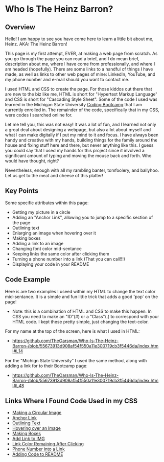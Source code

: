 # Who Is The Heinz Barron?

## Overview

Hello! I am happy to see you have come here to learn a little bit about me, Heinz. AKA: The Heinz Barron!

This page is my first attempt, EVER, at making a web page from scratch. As you go through the page you can read a brief, and I do mean brief, description about me, where I have come from professionally, and where I am headed (hopefully). There are some links to a handful of things I have made, as well as links to other web pages of mine: LinkedIn, YouTube, and my phone number and e-mail should you want to contact me.

I used HTML and CSS to create the page. For those kiddos out there that are new to the biz like me, HTML is short for "Hypertext Markup Language" and CSS is short for "Cascading Style Sheet". Some of the code I used was learned in the Michigan State University <a href="https://bootcamp.msu.edu/coding/">Coding Bootcamp</a> that I am currently enrolled in. The remainder of the code, specifically that in my CSS, were codes I searched online for.

Let me tell you, this was not easy! It was a lot of fun, and I learned not only a great deal about designing a webpage, but also a lot about myself and what I can make digitally if I put my mind to it and focus. I have always been handy and creative with my hands, building things for the family around the house and fixing stuff here and there, but never anything like this. I guess you could say that I used my hands for this project since it involved a significant amount of typing and moving the mouse back and forth. Who would have thought, right?

Nevertheless, enough with all my rambling banter, tomfoolery, and ballyhoo. Let us get to the meat and cheese of this platter!

## Key Points

Some specific attributes within this page:
* Getting my picture in a circle
* Adding an "Anchor Link", allowing you to jump to a specific section of the page 
* Outlining text
* Enlarging an image when hovering over it
* Making boxes
* Adding a link to an image
* Changing font color mid-sentance
* Keeping links the same color after clicking them
* Turning a phone number into a link (That you can call!!!)
* Displaying your code in your README

## Code Example

Here is are two examples I useed within my HTML to change the text color mid-sentance. It is a simple and fun little trick that adds a good 'pop' on the page!

* Note: this is a combination of HTML and CSS to make this happen. In CSS you need to make an "ID"(#) or a "Class"(.) to correspond with your HTML code. I kept these pretty simple, just changing the text-color.

For my name at the top of the screen, here is what I used in HTML:
* https://github.com/TheOarsman/Who-Is-The-Heinz-Barron-/blob/55673913d908af54f550a11e300719cb3f5446da/index.html#L14

For the "Michign State University" I used the same method, along with adding a link for to their Bootcamp page:
* https://github.com/TheOarsman/Who-Is-The-Heinz-Barron-/blob/55673913d908af54f550a11e300719cb3f5446da/index.html#L48


## Links Where I Found Code Used in my CSS

* [Making a Circular Image](https://www.webfx.com/blog/web-design/circular-images-css/#:~:text=The%20main%20CSS%20property%20responsible%20for%20the%20circular%20shape%20is,height%20results%20in%20a%20circle)
* [Anchor Link](https://www.w3docs.com/snippets/html/how-to-create-an-anchor-link-to-jump-to-a-specific-part-of-a-page.html#creating-an-anchor-link-2)
* [Outlining Text](https://www.codesdope.com/blog/article/adding-outline-to-text-using-css/)
* [Hovering over an Image](https://success.appen.com/hc/en-us/articles/202703155-CSS-Guide-to-Enlarge-Images-on-Hover)
* [Making Boxes](https://www.shecodes.io/athena/9580-how-to-create-a-box-with-html-and-css)
* [Add Link to IMG](https://hyperise.com/blog/how-to-embed-a-hyperlink-in-an-image#:~:text=Insert%20the%20Code&text=Put%20the%20anchor%20tag%20%3Ca,http%3A%2F%2F%E2%80%9D%20before%20the%20link.&text=Now%20enjoy%20the%20hyperlink%20in,have%20followed%20these%20steps%20properly.)
* [Link Color Remaining After Clicking](https://www.w3schools.com/html/html_links_colors.asp)
* [Phone Number into a Link](https://www.w3schools.com/tags/tryit.asp?filename=tryhtml_link_phoneto)
* [Adding Code to README](https://www.stevemar.net/github-code-in-readme/#:~:text=Here's%20a%20quick%20way%20to,show%20up%20in%20your%20README.&text=Go%20to%20the%20source%20code,in%20all%20of%20its%20glory!)